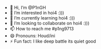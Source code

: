 - 👋 Hi, I’m @P1nGH
- 👀 I’m interested in hoi4 :)))
- 🌱 I’m currently learning hoi4 :)))
- 💞️ I’m looking to collaborate on hoi4 :)))
- 📫 How to reach me #p1ng9713
- 😄 Pronouns: Houd/ini
- ⚡ Fun fact: I like deep battle its quiet good

<!---
P1nGH/P1nGH is a ✨ special ✨ repository because its `README.md` (this file) appears on your GitHub profile.
You can click the Preview link to take a look at your changes.
--->
